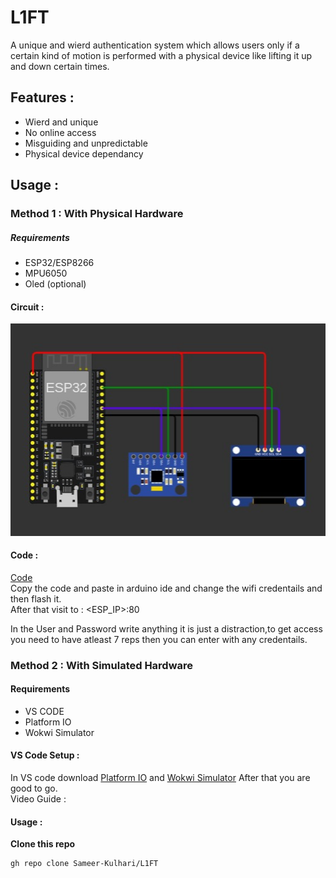 # L1FT
 
A unique and wierd authentication system which allows users only if a certain kind of motion 
is performed with a physical device like lifting it up and down certain times.

## Features :
- Wierd and unique
- No online access
- Misguiding and unpredictable
- Physical device dependancy

## Usage :

### Method 1 : With Physical Hardware

##### **Requirements**
- ESP32/ESP8266
- MPU6050
- Oled (optional)

#### **Circuit :** 

<img src="PCB/Circuit-Diagram.png">

#### Code :
[Code](src/main.cpp)  
Copy the code and paste in arduino ide and change the wifi credentails and then flash it.  
After that visit to : <ESP_IP>:80 
  
In the User and Password write anything it is just a distraction,to get access you need to have atleast 7 reps then you can enter with any credentails. 

### Method 2 : With Simulated Hardware

#### **Requirements**
- VS CODE
- Platform IO
- Wokwi Simulator 

#### VS Code Setup :
In VS code download [Platform IO](https://platformio.org/install/ide?install=vscode) and [Wokwi Simulator](https://docs.wokwi.com/vscode/getting-started)
After that you are good to go.  
Video Guide :


#### Usage :
**Clone this repo**
```bash
gh repo clone Sameer-Kulhari/L1FT
```
```bash

```